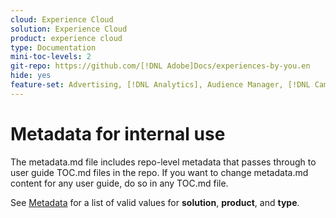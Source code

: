 ```yaml
---
cloud: Experience Cloud
solution: Experience Cloud
product: experience cloud
type: Documentation
mini-toc-levels: 2
git-repo: https://github.com/[!DNL Adobe]Docs/experiences-by-you.en
hide: yes
feature-set: Advertising, [!DNL Analytics], Audience Manager, [!DNL Campaign], Commerce, Customer Journey [!DNL Analytics], Experience Cloud Services, Experience Manager, Experience Manager Assets, Experience Manager [!DNL Cloud Manager], Experience Manager Forms, Experience Manager Guides, Experience Manager Screens, Experience Manager Sites, Experience Platform, Journey Optimizer, Journey Orchestration, [!DNL Marketo Engage], Workfront
---
```


# Metadata for internal use

The metadata.md file includes repo-level metadata that passes through to user guide TOC.md files in the repo. If you want to change metadata.md content for any user guide, do so in any TOC.md file.

See [Metadata](https://experienceleague.adobe.com/docs/authoring-guide-exl/using/editing/user-guide-setup/metadata.html) for a list of valid values for **solution**, **product**, and **type**.
